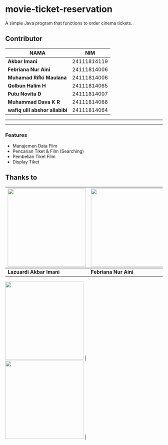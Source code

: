 # movie-ticket-reservation
A simple Java program that functions to order cinema tickets.

##  Contributor
| NAMA | NIM |
|--------|--------|
| **Akbar Imani** | 24111814119 |
| **Febriana Nur Aini** | 24111814006 |
| **Muhamad Rifki Maulana** | 24111814006 |
| **Qolbun Halim H** | 24111814065 |
| **Putu Novita D** | 24111814007 |
| **Muhammad Dava K R**| 24111814068 |
| **wafiq ulil abshor allabibi**| 24111814064 |

---

---
### Features
- Manajemen Data Film 
- Pencarian Tiket & Film (Searching)   
- Pembelian Tiket Film 
- Display Tiket


## Thanks to

| [<img src="https://avatars.githubusercontent.com/u/43921327?v=4" width="250"/>](https://github.com/Dezkrazzer) | [<img src="https://avatars.githubusercontent.com/u/197025301?v=4" width="250"/>](https://github.com/beeena4) | [<img src="https://avatars.githubusercontent.com/u/208225069?v=4" width="250"/>](https://github.com/rifkimaulana25) |
| --- | --- | --- |
| **Lazuardi Akbar Imani** | **Febriana Nur Aini** | **Muhamad Rifki Maulana** |


[<img src="https://avatars.githubusercontent.com/u/206008673?v=4" width="250"/>](https://github.com/byeone001) |
[<img src="https://avatars.githubusercontent.com/u/208254287?v=4" width="250"/>](https://github.com/wafiqulil2603) |




